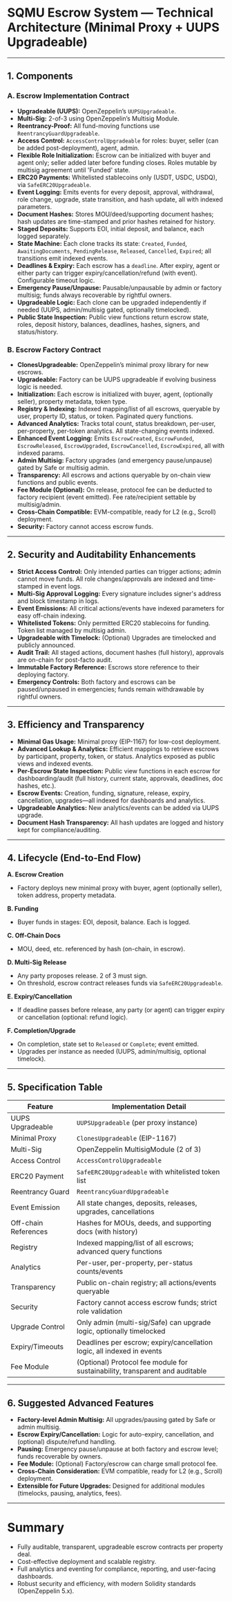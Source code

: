 # **SQMU Escrow System — Technical Architecture (Minimal Proxy + UUPS Upgradeable)**

---

## **1. Components**

### **A. Escrow Implementation Contract**

- **Upgradeable (UUPS):** OpenZeppelin’s `UUPSUpgradeable`.
- **Multi-Sig:** 2-of-3 using OpenZeppelin’s Multisig Module.
- **Reentrancy-Proof:** All fund-moving functions use `ReentrancyGuardUpgradeable`.
- **Access Control:** `AccessControlUpgradeable` for roles: buyer, seller (can be added post-deployment), agent, admin.
- **Flexible Role Initialization:** Escrow can be initialized with buyer and agent only; seller added later before funding closes. Roles mutable by multisig agreement until 'Funded' state.
- **ERC20 Payments:** Whitelisted stablecoins only (USDT, USDC, USDQ), via `SafeERC20Upgradeable`.
- **Event Logging:** Emits events for every deposit, approval, withdrawal, role change, upgrade, state transition, and hash update, all with indexed parameters.
- **Document Hashes:** Stores MOU/deed/supporting document hashes; hash updates are time-stamped and prior hashes retained for history.
- **Staged Deposits:** Supports EOI, initial deposit, and balance, each logged separately.
- **State Machine:** Each clone tracks its state: `Created`, `Funded`, `AwaitingDocuments`, `PendingRelease`, `Released`, `Cancelled`, `Expired`; all transitions emit indexed events.
- **Deadlines & Expiry:** Each escrow has a `deadline`. After expiry, agent or either party can trigger expiry/cancellation/refund (with event). Configurable timeout logic.
- **Emergency Pause/Unpause:** Pausable/unpausable by admin or factory multisig; funds always recoverable by rightful owners.
- **Upgradeable Logic:** Each clone can be upgraded independently if needed (UUPS, admin/multisig gated, optionally timelocked).
- **Public State Inspection:** Public view functions return escrow state, roles, deposit history, balances, deadlines, hashes, signers, and status/history.

### **B. Escrow Factory Contract**

- **ClonesUpgradeable:** OpenZeppelin’s minimal proxy library for new escrows.
- **Upgradeable:** Factory can be UUPS upgradeable if evolving business logic is needed.
- **Initialization:** Each escrow is initialized with buyer, agent, (optionally seller), property metadata, token type.
- **Registry & Indexing:** Indexed mapping/list of all escrows, queryable by user, property ID, status, or token. Paginated query functions.
- **Advanced Analytics:** Tracks total count, status breakdown, per-user, per-property, per-token analytics. All state-changing events indexed.
- **Enhanced Event Logging:** Emits `EscrowCreated`, `EscrowFunded`, `EscrowReleased`, `EscrowUpgraded`, `EscrowCancelled`, `EscrowExpired`, all with indexed params.
- **Admin Multisig:** Factory upgrades (and emergency pause/unpause) gated by Safe or multisig admin.
- **Transparency:** All escrows and actions queryable by on-chain view functions and public events.
- **Fee Module (Optional):** On release, protocol fee can be deducted to factory recipient (event emitted). Fee rate/recipient settable by multisig/admin.
- **Cross-Chain Compatible:** EVM-compatible, ready for L2 (e.g., Scroll) deployment.
- **Security:** Factory cannot access escrow funds.

---

## **2. Security and Auditability Enhancements**

- **Strict Access Control:** Only intended parties can trigger actions; admin cannot move funds. All role changes/approvals are indexed and time-stamped in event logs.
- **Multi-Sig Approval Logging:** Every signature includes signer's address and block timestamp in logs.
- **Event Emissions:** All critical actions/events have indexed parameters for easy off-chain indexing.
- **Whitelisted Tokens:** Only permitted ERC20 stablecoins for funding. Token list managed by multisig admin.
- **Upgradeable with Timelock:** (Optional) Upgrades are timelocked and publicly announced.
- **Audit Trail:** All staged actions, document hashes (full history), approvals are on-chain for post-facto audit.
- **Immutable Factory Reference:** Escrows store reference to their deploying factory.
- **Emergency Controls:** Both factory and escrows can be paused/unpaused in emergencies; funds remain withdrawable by rightful owners.

---

## **3. Efficiency and Transparency**

- **Minimal Gas Usage:** Minimal proxy (EIP-1167) for low-cost deployment.
- **Advanced Lookup & Analytics:** Efficient mappings to retrieve escrows by participant, property, token, or status. Analytics exposed as public views and indexed events.
- **Per-Escrow State Inspection:** Public view functions in each escrow for dashboarding/audit (full history, current state, approvals, deadlines, doc hashes, etc.).
- **Escrow Events:** Creation, funding, signature, release, expiry, cancellation, upgrades—all indexed for dashboards and analytics.
- **Upgradeable Analytics:** New analytics/events can be added via UUPS upgrade.
- **Document Hash Transparency:** All hash updates are logged and history kept for compliance/auditing.

---

## **4. Lifecycle (End-to-End Flow)**

**A. Escrow Creation**

- Factory deploys new minimal proxy with buyer, agent (optionally seller), token address, property metadata.

**B. Funding**

- Buyer funds in stages: EOI, deposit, balance. Each is logged.

**C. Off-Chain Docs**

- MOU, deed, etc. referenced by hash (on-chain, in escrow).

**D. Multi-Sig Release**

- Any party proposes release. 2 of 3 must sign.
- On threshold, escrow contract releases funds via `SafeERC20Upgradeable`.

**E. Expiry/Cancellation**

- If deadline passes before release, any party (or agent) can trigger expiry or cancellation (optional: refund logic).

**F. Completion/Upgrade**

- On completion, state set to `Released` or `Complete`; event emitted.
- Upgrades per instance as needed (UUPS, admin/multisig, optional timelock).

---

## **5. Specification Table**

| Feature              | Implementation Detail                                                        |
| -------------------- | ---------------------------------------------------------------------------- |
| UUPS Upgradeable     | `UUPSUpgradeable` (per proxy instance)                                       |
| Minimal Proxy        | `ClonesUpgradeable` (EIP-1167)                                               |
| Multi-Sig            | OpenZeppelin MultisigModule (2 of 3)                                         |
| Access Control       | `AccessControlUpgradeable`                                                   |
| ERC20 Payment        | `SafeERC20Upgradeable` with whitelisted token list                           |
| Reentrancy Guard     | `ReentrancyGuardUpgradeable`                                                 |
| Event Emission       | All state changes, deposits, releases, upgrades, cancellations               |
| Off-chain References | Hashes for MOUs, deeds, and supporting docs (with history)                   |
| Registry             | Indexed mapping/list of all escrows; advanced query functions                |
| Analytics            | Per-user, per-property, per-status counts/events                             |
| Transparency         | Public on-chain registry; all actions/events queryable                       |
| Security             | Factory cannot access escrow funds; strict role validation                   |
| Upgrade Control      | Only admin (multi-sig/Safe) can upgrade logic, optionally timelocked         |
| Expiry/Timeouts      | Deadlines per escrow; expiry/cancellation logic, all indexed in events       |
| Fee Module           | (Optional) Protocol fee module for sustainability, transparent and auditable |

---

## **6. Suggested Advanced Features**

- **Factory-level Admin Multisig:** All upgrades/pausing gated by Safe or admin multisig.
- **Escrow Expiry/Cancellation:** Logic for auto-expiry, cancellation, and (optional) dispute/refund handling.
- **Pausing:** Emergency pause/unpause at both factory and escrow level; funds recoverable by owners.
- **Fee Module:** (Optional) Factory/escrow can charge small protocol fee.
- **Cross-Chain Consideration:** EVM compatible, ready for L2 (e.g., Scroll) deployment.
- **Extensible for Future Upgrades:** Designed for additional modules (timelocks, pausing, analytics, fees).

---

# **Summary**

- Fully auditable, transparent, upgradeable escrow contracts per property deal.
- Cost-effective deployment and scalable registry.
- Full analytics and eventing for compliance, reporting, and user-facing dashboards.
- Robust security and efficiency, with modern Solidity standards (OpenZeppelin 5.x).
